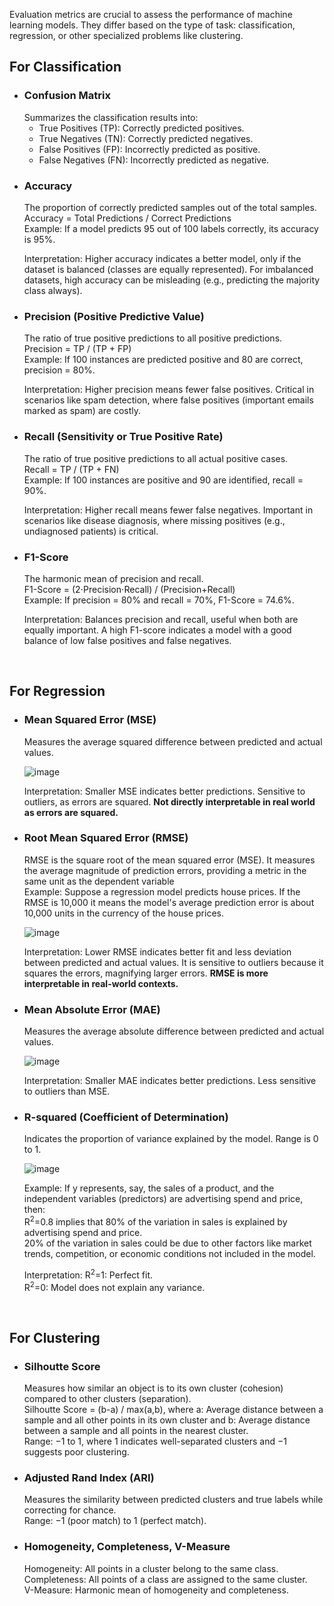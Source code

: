 Evaluation metrics are crucial to assess the performance of machine learning models. They differ based on the type of task: classification, regression, or other 
specialized problems like clustering.<br>

<h2><b>For Classification</b></h2>
<ul>
    <li><h3><b>Confusion Matrix</b></h3>
    Summarizes the classification results into:<br>
      <ul>
    <li>True Positives (TP): Correctly predicted positives.</li>
    <li>True Negatives (TN): Correctly predicted negatives.</li>
    <li>False Positives (FP): Incorrectly predicted as positive.</li>
    <li>False Negatives (FN): Incorrectly predicted as negative.</li></li>
    </ul>
  
  <li><h3><b>Accuracy</b></h3>
  The proportion of correctly predicted samples out of the total samples.<br>
  Accuracy = Total Predictions / Correct Predictions<br>
    Example: If a model predicts 95 out of 100 labels correctly, its accuracy is 95%.<br>
    
Interpretation: Higher accuracy indicates a better model, only if the dataset is balanced (classes are equally represented). For imbalanced datasets, high accuracy 
can be misleading (e.g., predicting the majority class always).</li>

<li><h3><b>Precision (Positive Predictive Value)</b></h3>
The ratio of true positive predictions to all positive predictions.<br>
Precision = TP / (TP + FP)<br>
  Example: If 100 instances are predicted positive and 80 are correct, precision = 80%.<br>
  
Interpretation: Higher precision means fewer false positives. Critical in scenarios like spam detection, where false positives (important emails marked as spam) are
costly. </li>

<li><h3><b>Recall (Sensitivity or True Positive Rate)</b></h3>
The ratio of true positive predictions to all actual positive cases.<br>
Recall = TP / (TP + FN)<br>
 Example: If 100 instances are positive and 90 are identified, recall = 90%.<br>

Interpretation: Higher recall means fewer false negatives. Important in scenarios like disease diagnosis, where missing positives (e.g., undiagnosed patients) is
critical.</li>

<li><h3><b>F1-Score</b></h3>
The harmonic mean of precision and recall.<br>
F1-Score = (2⋅Precision⋅Recall) / (Precision+Recall)<br>
Example: If precision = 80% and recall = 70%, F1-Score = 74.6%.<br>
  
Interpretation: Balances precision and recall, useful when both are equally important. A high F1-score indicates a model with a good balance of low false positives 
and false negatives.</li>
</ul>
<br>

<h2><b>For Regression</b></h2>
<ul>
    <li><h3><b>Mean Squared Error (MSE)</b></h3>
  Measures the average squared difference between predicted and actual values.<br>
    
  ![image](https://github.com/user-attachments/assets/026a367b-3c57-481d-93ab-189fe881a495)
    
  Interpretation: Smaller MSE indicates better predictions. Sensitive to outliers, as errors are squared. <b>Not directly interpretable in real world as errors are
  squared.</b></li>

<li><h3><b>Root Mean Squared Error (RMSE)</b></h3>
RMSE is the square root of the mean squared error (MSE). It measures the average magnitude of prediction errors, providing a metric in the same unit as the dependent
  variable<br>
  Example: Suppose a regression model predicts house prices. If the RMSE is 10,000 it means the model's average prediction error is about 10,000 units in the 
  currency of the house prices.<br>

  ![image](https://github.com/user-attachments/assets/7e5ebdb0-b4ad-43a1-884b-bc6a6aa0226d)

Interpretation: Lower RMSE indicates better fit and less deviation between predicted and actual values. It is sensitive to outliers because it squares the errors, 
magnifying larger errors. <b>RMSE is more interpretable in real-world contexts.</b>
 </li>

  <li><h3><b>Mean Absolute Error (MAE)</b></h3>
  Measures the average absolute difference between predicted and actual values.<br>
      
  ![image](https://github.com/user-attachments/assets/b27216d3-b276-4487-8759-33f9c5ac6e77)<br>
    
   Interpretation: Smaller MAE indicates better predictions. Less sensitive to outliers than MSE.</li>

<li><h3><b>R-squared (Coefficient of Determination)</b></h3>
Indicates the proportion of variance explained by the model. Range is 0 to 1.<br>
  
![image](https://github.com/user-attachments/assets/8712a659-8b60-4302-b634-845f5a408959)<br>

 Example: If y represents, say, the sales of a product, and the independent variables (predictors) are advertising spend and price, then:<br>
 R<sup>2</sup>=0.8 implies that 80% of the variation in sales is explained by advertising spend and price.<br>
20% of the variation in sales could be due to other factors like market trends, competition, or economic conditions not included in the model.<br>

Interpretation: R<sup>2</sup>=1: Perfect fit.<br>
R<sup>2</sup>=0: Model does not explain any variance.</li>
</ul>
<br>

<h2><b>For Clustering</b></h2>
<ul>
  <li><h3><b>Silhoutte Score</b></h3>
  Measures how similar an object is to its own cluster (cohesion) compared to other clusters (separation).<br>
  Silhoutte Score = (b-a) / max(a,b), where a: Average distance between a sample and all other points in its own cluster and b: Average distance between a sample
    and all points in the nearest cluster.<br>
Range: −1 to 1, where 1 indicates well-separated clusters and −1 suggests poor clustering.<br></li>

  <li><h3><b>Adjusted Rand Index (ARI)</b></h3>
  Measures the similarity between predicted clusters and true labels while correcting for chance.<br>
  Range: −1 (poor match) to 1 (perfect match).</li>

  <li><h3><b>Homogeneity, Completeness, V-Measure</b></h3>
  Homogeneity: All points in a cluster belong to the same class.<br>
Completeness: All points of a class are assigned to the same cluster.<br>
  V-Measure: Harmonic mean of homogeneity and completeness.</li>
  
</ul>
